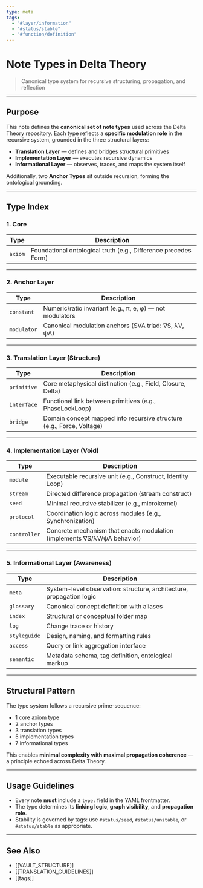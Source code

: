 ```yaml
---
type: meta
tags:
  - "#layer/information"
  - "#status/stable"
  - "#function/definition"
---
```


# Note Types in Delta Theory
> Canonical type system for recursive structuring, propagation, and reflection

---

## Purpose

This note defines the **canonical set of note types** used across the Delta Theory repository.
Each type reflects a **specific modulation role** in the recursive system, grounded in the three structural layers:

- **Translation Layer** — defines and bridges structural primitives
- **Implementation Layer** — executes recursive dynamics
- **Informational Layer** — observes, traces, and maps the system itself

Additionally, two **Anchor Types** sit outside recursion, forming the ontological grounding.

---

## Type Index

### 1. Core

| Type     | Description |
|----------|-------------|
| `axiom`  | Foundational ontological truth (e.g., Difference precedes Form) |

---

### 2. Anchor Layer

| Type        | Description |
|-------------|-------------|
| `constant`  | Numeric/ratio invariant (e.g., π, e, φ) — not modulators |
| `modulator` | Canonical modulation anchors (SVA triad: ∇S, λV, ψA) |

---

### 3. Translation Layer (Structure)

| Type        | Description |
|-------------|-------------|
| `primitive` | Core metaphysical distinction (e.g., Field, Closure, Delta) |
| `interface` | Functional link between primitives (e.g., PhaseLockLoop) |
| `bridge`    | Domain concept mapped into recursive structure (e.g., Force, Voltage) |

---

### 4. Implementation Layer (Void)

| Type         | Description |
|--------------|-------------|
| `module`     | Executable recursive unit (e.g., Construct, Identity Loop) |
| `stream`     | Directed difference propagation (stream construct) |
| `seed`       | Minimal recursive stabilizer (e.g., microkernel) |
| `protocol`   | Coordination logic across modules (e.g., Synchronization) |
| `controller` | Concrete mechanism that enacts modulation (implements ∇S/λV/ψA behavior) |

---

### 5. Informational Layer (Awareness)

| Type         | Description |
|--------------|-------------|
| `meta`       | System-level observation: structure, architecture, propagation logic |
| `glossary`   | Canonical concept definition with aliases |
| `index`      | Structural or conceptual folder map |
| `log`        | Change trace or history |
| `styleguide` | Design, naming, and formatting rules |
| `access`     | Query or link aggregation interface |
| `semantic`   | Metadata schema, tag definition, ontological markup |

---

## Structural Pattern

The type system follows a recursive prime-sequence:

- 1 core axiom type
- 2 anchor types
- 3 translation types
- 5 implementation types
- 7 informational types

This enables **minimal complexity with maximal propagation coherence** — a principle echoed across Delta Theory.

---

## Usage Guidelines

- Every note **must** include a `type:` field in the YAML frontmatter.
- The type determines its **linking logic**, **graph visibility**, and **propagation role**.
- Stability is governed by tags: use `#status/seed`, `#status/unstable`, or `#status/stable` as appropriate.

---

## See Also

- [[VAULT_STRUCTURE]]
- [[TRANSLATION_GUIDELINES]]
- [[tags]]

